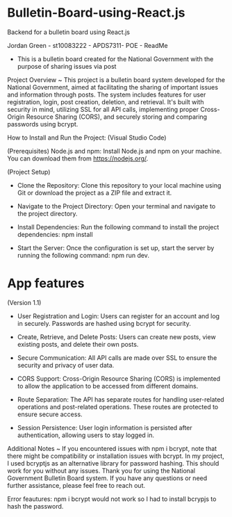 # Bulletin-Board-using-React.js
Backend for a bulletin board using React.js

Jordan Green - st10083222 - APDS7311- POE - ReadMe

   * This is a bulletin board created for the National Government with the purpose of sharing issues via post

Project Overview ~
This project is a bulletin board system developed for the National Government, aimed at facilitating the sharing of important issues and information through posts. The system includes features for user registration, login, post creation, deletion, and retrieval. It's built with security in mind, utilizing SSL for all API calls, implementing proper Cross-Origin Resource Sharing (CORS), and securely storing and comparing passwords using bcrypt.

How to Install and Run the Project:
(Visual Studio Code)

(Prerequisites)
Node.js and npm: Install Node.js and npm on your machine. You can download them from https://nodejs.org/.

(Project Setup)
- Clone the Repository: Clone this repository to your local machine using Git or download the project as a ZIP file and extract it.

- Navigate to the Project Directory: Open your terminal and navigate to the project directory.

- Install Dependencies: Run the following command to install the project dependencies: npm install

- Start the Server: Once the configuration is set up, start the server by running the following command: npm run dev.

# App features
(Version 1.1)
- User Registration and Login: Users can register for an account and log in securely. Passwords are hashed using bcrypt for security.

- Create, Retrieve, and Delete Posts: Users can create new posts, view existing posts, and delete their own posts.

- Secure Communication: All API calls are made over SSL to ensure the security and privacy of user data.

- CORS Support: Cross-Origin Resource Sharing (CORS) is implemented to allow the application to be accessed from different domains.

- Route Separation: The API has separate routes for handling user-related operations and post-related operations. These routes are protected to ensure secure access.

- Session Persistence: User login information is persisted after authentication, allowing users to stay logged in.

Additional Notes ~
If you encountered issues with npm i bcrypt, note that there might be compatibility or installation issues with bcrypt. In my project, I used bcryptjs as an alternative library for password hashing. This should work for you without any issues.
Thank you for using the National Government Bulletin Board system. If you have any questions or need further assistance, please feel free to reach out.

Error feautures: npm i bcrypt would not work so I had to install bcrypjs to hash the password.

